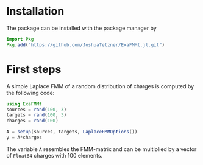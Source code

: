 # Installation

The package can be installed with the package manager by 

```julia
import Pkg
Pkg.add("https://github.com/JoshuaTetzner/ExaFMMt.jl.git")
```

# First steps

A simple Laplace FMM of a random distribution of charges is computed by the following code:

```julia
using ExaFMMt
sources = rand(100, 3)
targets = rand(100, 3)
charges = rand(100)

A = setup(sources, targets, LaplaceFMMOptions())
y = A*charges
```

The variable `A` resembles the FMM-matrix and can be multiplied by a vector of `Float64` charges with 100 elements. 
